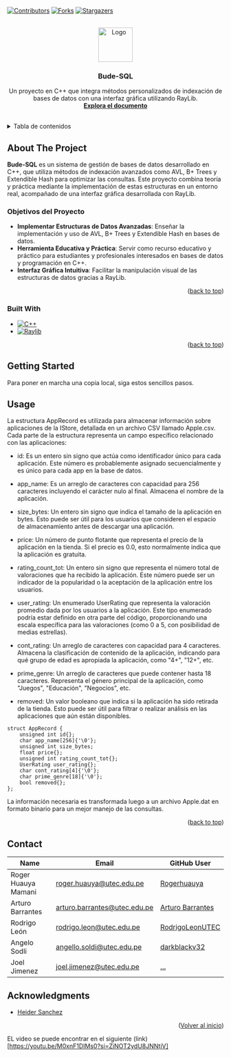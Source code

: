 <a name="readme-top"></a>
[![Contributors][contributors-shield]][contributors-url]
[![Forks][forks-shield]][forks-url]
[![Stargazers][stars-shield]][stars-url]


<br />
<div align="center">  
  <a href="https://github.com/RogerHuauya/bude-sql"> <!-- URL DEL REPO-->
    <img src="images/logo.png" alt="Logo" width="80" height="80">
  </a>

<h3 align="center">Bude-SQL</h3>

  <p align="center">
    Un proyecto en C++ que integra métodos personalizados de indexación de bases de datos con una interfaz gráfica utilizando RayLib.
    <br />
    <a href="https://github.com/RogerHuauya/bude-sql"><strong>Explora el documento</strong></a>
    <br />
    <br />
</div>



<!-- TABLE OF CONTENTS -->
<details>
  <summary>Tabla de contenidos</summary>
  <ol>
    <li>
      <a href="#about-the-project">Sobre el proyecto</a>
      <ul>
        <li><a href="#built-with">Construido con </a></li>
      </ul>
    </li>
    <li>
      <a href="#getting-started">Getting Started</a>
      <ul>
        <li><a href="#prerequisites">Prerequisitos</a></li>
        <li><a href="#installation">Instalación</a></li>
      </ul>
    </li>
    <li><a href="#usage">Uso</a></li>
    <li><a href="#contact">Miembros</a></li>
    <li><a href="#acknowledgments">Agradecimientos</a></li>
  </ol>
</details>



<!-- ABOUT THE PROJECT -->
## About The Project

<!-- [![Product Name Screen Shot][product-screenshot]](https://example.com) -->

**Bude-SQL** es un sistema de gestión de bases de datos desarrollado en C++, que utiliza métodos de indexación avanzados como AVL, B+ Trees y Extendible Hash para optimizar las consultas. Este proyecto combina teoría y práctica mediante la implementación de estas estructuras en un entorno real, acompañado de una interfaz gráfica desarrollada con RayLib.

### Objetivos del Proyecto

- **Implementar Estructuras de Datos Avanzadas**: Enseñar la implementación y uso de AVL, B+ Trees y Extendible Hash en bases de datos.
- **Herramienta Educativa y Práctica**: Servir como recurso educativo y práctico para estudiantes y profesionales interesados en bases de datos y programación en C++.
- **Interfaz Gráfica Intuitiva**: Facilitar la manipulación visual de las estructuras de datos gracias a RayLib.

<p align="right">(<a href="#readme-top">back to top</a>)</p>



### Built With

* [![C++][C++-img]][C++-url]
* [![Raylib][Raylib-img]][Raylib-url]

<p align="right">(<a href="#readme-top">back to top</a>)</p>



<!-- GETTING STARTED -->
## Getting Started

Para poner en marcha una copia local, siga estos sencillos pasos.


<!-- USAGE EXAMPLES -->
## Usage

La estructura AppRecord es utilizada para almacenar información sobre aplicaciones de la IStore, detallada en un archivo CSV llamado Apple.csv. Cada parte de la estructura representa un campo específico relacionado con las aplicaciones:

* id: Es un entero sin signo que actúa como identificador único para cada aplicación. Este número es probablemente asignado secuencialmente y es único para cada app en la base de datos.

* app_name: Es un arreglo de caracteres con capacidad para 256 caracteres incluyendo el carácter nulo al final. Almacena el nombre de la aplicación.

* size_bytes: Un entero sin signo que indica el tamaño de la aplicación en bytes. Esto puede ser útil para los usuarios que consideren el espacio de almacenamiento antes de descargar una aplicación.

* price: Un número de punto flotante que representa el precio de la aplicación en la tienda. Si el precio es 0.0, esto normalmente indica que la aplicación es gratuita.

* rating_count_tot: Un entero sin signo que representa el número total de valoraciones que ha recibido la aplicación. Este número puede ser un indicador de la popularidad o la aceptación de la aplicación entre los usuarios.

* user_rating: Un enumerado UserRating que representa la valoración promedio dada por los usuarios a la aplicación. Este tipo enumerado podría estar definido en otra parte del código, proporcionando una escala específica para las valoraciones (como 0 a 5, con posibilidad de medias estrellas).

* cont_rating: Un arreglo de caracteres con capacidad para 4 caracteres. Almacena la clasificación de contenido de la aplicación, indicando para qué grupo de edad es apropiada la aplicación, como "4+", "12+", etc.

* prime_genre: Un arreglo de caracteres que puede contener hasta 18 caracteres. Representa el género principal de la aplicación, como "Juegos", "Educación", "Negocios", etc.

* removed: Un valor booleano que indica si la aplicación ha sido retirada de la tienda. Esto puede ser útil para filtrar o realizar análisis en las aplicaciones que aún están disponibles.
```{c++}
struct AppRecord {
    unsigned int id{};
    char app_name[256]{'\0'};
    unsigned int size_bytes;
    float price{};
    unsigned int rating_count_tot{};
    UserRating user_rating{};
    char cont_rating[4]{'\0'};
    char prime_genre[18]{'\0'};
    bool removed{};
};
```
La información necesaria es transformada luego a un archivo Apple.dat en formato binario para un mejor manejo de las consultas.

<p align="right">(<a href="#readme-top">back to top</a>)</p>

<!-- CONTACT -->
## Contact

| Name                | Email                        | GitHub User    |
|---------------------|------------------------------|----------------|
| Roger Huauya Mamani | roger.huauya@utec.edu.pe     | [Rogerhuauya](https://github.com/Rogerhuauya) |
| Arturo Barrantes    | arturo.barrantes@utec.edu.pe | [Arturo Barrantes](https://github.com/xkal1bur) |
| Rodrigo León        | rodrigo.leon@utec.edu.pe     | [RodrigoLeonUTEC](https://github.com/RodrigoLeonUTEC) |
| Angelo Sodli        | angello.soldi@utec.edu.pe    | [darkblackv32](https://github.com/darkblackv32) |
| Joel Jimenez        | joel.jimenez@utec.edu.pe     | [...](https://github.com/xkal1bur) |


<!-- ACKNOWLEDGMENTS -->
## Acknowledgments

* [Heider Sanchez](https://github.com/heidersanchez)

<p align="right">(<a href="#readme-top">Volver al inicio</a>)</p>

EL video se puede encontrar en el siguiente (link)[https://youtu.be/M0xnF1DIMs0?si=ZiNOT2ydU8JNNtjV]


<!-- MARKDOWN LINKS & IMAGES -->
<!-- https://www.markdownguide.org/basic-syntax/#reference-style-links -->
[contributors-shield]: https://img.shields.io/github/contributors/RogerHuauya/bude-sql.svg?style=for-the-badge
[contributors-url]: https://github.com/RogerHuauya/bude-sql/graphs/contributors
[forks-shield]: https://img.shields.io/github/forks/RogerHuauya/bude-sql.svg?style=for-the-badge
[forks-url]: https://github.com/RogerHuauya/bude-sql/network/members
[stars-shield]: https://img.shields.io/github/stars/RogerHuauya/bude-sql.svg?style=for-the-badge
[stars-url]: https://github.com/RogerHuauya/bude-sql/stargaz
[product-screenshot]: images/logo.webp
[Raylib-url]: https://www.raylib.com/
[Raylib-img]: https://img.shields.io/badge/Raylib-000000?style=for-the-badge&logo=raylib&logoColor=white
[C++-url]: https://isocpp.org/
[C++-img]: https://img.shields.io/badge/C%2B%2B-00599C?style=for-the-badge&logo=c%2B%2B&logoColor=white
